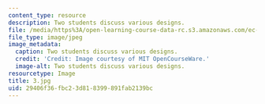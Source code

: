 ```yaml
---
content_type: resource
description: Two students discuss various designs.
file: /media/https%3A/open-learning-course-data-rc.s3.amazonaws.com/ec-s06-practical-electronics-fall-2004/29406f36fbc23d818399891fab2139bc_3.jpg
file_type: image/jpeg
image_metadata:
  caption: Two students discuss various designs.
  credit: 'Credit: Image courtesy of MIT OpenCourseWare.'
  image-alt: Two students discuss various designs.
resourcetype: Image
title: 3.jpg
uid: 29406f36-fbc2-3d81-8399-891fab2139bc
---
```

